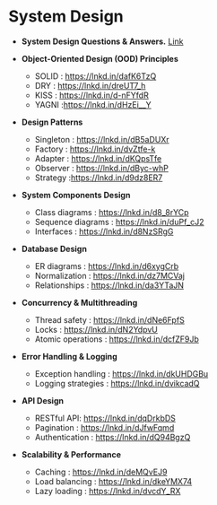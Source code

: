 # System Design


* **System Design Questions & Answers.** [Link](https://github.com/Kiran7007/Interview-Preparation/blob/main/assets/system_design_questions.pdf)
* **Object-Oriented Design (OOD) Principles**</br>
  - SOLID : https://lnkd.in/dafK6TzQ</br>
  - DRY : https://lnkd.in/dreUT7_h</br>
  - KISS : https://lnkd.in/d-nFYfdR</br>
  - YAGNI :https://lnkd.in/dHzEi__Y</br>

* **Design Patterns**</br>
  - Singleton : https://lnkd.in/dB5aDUXr</br>
  - Factory : https://lnkd.in/dvZtfe-k</br>
  - Adapter : https://lnkd.in/dKQpsTfe</br>
  - Observer : https://lnkd.in/dByc-whP</br>
  - Strategy :https://lnkd.in/d9dz8ER7</br>

* **System Components Design**</br>
  - Class diagrams : https://lnkd.in/d8_8rYCp</br>
  - Sequence diagrams : https://lnkd.in/duPf_cJ2</br>
  - Interfaces : https://lnkd.in/d8NzSRgG</br>

* **Database Design**</br>
  - ER diagrams : https://lnkd.in/d6xygCrb</br>
  - Normalization : https://lnkd.in/dz7MCVaj</br>
  - Relationships : https://lnkd.in/da3YTaJN</br>

* **Concurrency & Multithreading**</br>
  - Thread safety : https://lnkd.in/dNe6FpfS</br>
  - Locks : https://lnkd.in/dN2YdpvU</br>
  - Atomic operations : https://lnkd.in/dcfZF9Jb</br>

* **Error Handling & Logging**</br>
  - Exception handling : https://lnkd.in/dkUHDGBu</br>
  - Logging strategies : https://lnkd.in/dvikcadQ</br>

* **API Design**</br>
  - RESTful API: https://lnkd.in/dqDrkbDS</br>
  - Pagination : https://lnkd.in/dJfwFqmd</br>
  - Authentication : https://lnkd.in/dQ94BgzQ</br>

* **Scalability & Performance**</br>
  - Caching : https://lnkd.in/deMQvEJ9</br>
  - Load balancing : https://lnkd.in/dkeYMX74</br>
  - Lazy loading : https://lnkd.in/dvcdY_RX</br>
